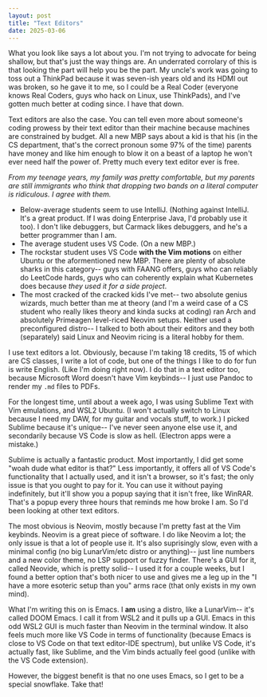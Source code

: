 ```yaml
---
layout: post
title: "Text Editors"
date: 2025-03-06
---
```

What you look like says a lot about you. I'm not trying to advocate for
being shallow, but that's just the way things are. An underrated
corrolary of this is that looking the part will help you be the part. My
uncle's work was going to toss out a ThinkPad because it was seven-ish
years old and its HDMI out was broken, so he gave it to me, so I could
be a Real Coder (everyone knows Real Coders, guys who hack on Linux, use
ThinkPads), and I've gotten much better at coding since. I have that
down.

Text editors are also the case. You can tell even more about someone's
coding prowess by their text editor than their machine because machines
are constrained by budget. All a new MBP says about a kid is that his
(in the CS department, that's the correct pronoun some 97% of the time)
parents have money and like him enough to blow it on a beast of a laptop
he won't ever need half the power of. Pretty much every text editor ever
is free.

*From my teenage years, my family was pretty comfortable, but my parents
are still immigrants who think that dropping two bands on a literal
computer is ridiculous. I agree with them.*

-   Below-average students seem to use IntelliJ. (Nothing against
    IntelliJ. It's a great product. If I was doing Enterprise Java, I'd
    probably use it too). I don't like debuggers, but Carmack likes
    debuggers, and he's a better programmer than I am.
-   The average student uses VS Code. (On a new MBP.)
-   The rockstar student uses VS Code **with the Vim motions** on either
    Ubuntu or the aformentioned new MBP. There are plenty of absolute
    sharks in this category-- guys with FAANG offers, guys who can
    reliably do LeetCode hards, guys who can coherently explain what
    Kubernetes does because *they used it for a side project*.
-   The most cracked of the cracked kids I've met-- two absolute genius
    wizards, much better than me at theory (and I'm a weird case of a CS
    student who really likes theory and kinda sucks at coding) ran Arch
    and absolutely Primeagen level-riced Neovim setups. Neither used a
    preconfigured distro-- I talked to both about their editors and they
    both (separately) said Linux and Neovim ricing is a literal hobby
    for them.

I use text editors a lot. Obviously, because I'm taking 18 credits, 15
of which are CS classes, I write a lot of code, but one of the things I
like to do for fun is write English. (Like I'm doing right now). I do
that in a text editor too, because Microsoft Word doesn't have Vim
keybinds-- I just use Pandoc to render my `.md` files to PDFs.

For the longest time, until about a week ago, I was using Sublime Text
with Vim emulations, and WSL2 Ubuntu. (I won't actually switch to Linux
because I need my DAW, for my guitar and vocals stuff, to work.) I
picked Sublime because it's unique-- I've never seen anyone else use it,
and secondarily because VS Code is slow as hell. (Electron apps were a
mistake.)

Sublime is actually a fantastic product. Most importantly, I did get
some "woah dude what editor is that?" Less importantly, it offers all of
VS Code's functionality that I actually used, and it isn't a browser, so
it's fast; the only issue is that you ought to pay for it. You can use
it without paying indefinitely, but it'll show you a popup saying that
it isn't free, like WinRAR. That's a popup every three hours that
reminds me how broke I am. So I'd been looking at other text editors.

The most obvious is Neovim, mostly because I'm pretty fast at the Vim
keybinds. Neovim is a great piece of software. I do like Neovim a lot;
the only issue is that a lot of people use it. It's also suprisingly
slow, even with a minimal config (no big LunarVim/etc distro or
anything)-- just line numbers and a new color theme, no LSP support or
fuzzy finder. There's a GUI for it, called Neovide, which is pretty
solid-- I used it for a couple weeks, but I found a better option that's
both nicer to use and gives me a leg up in the "I have a more esoteric
setup than you" arms race (that only exists in my own mind).

What I'm writing this on is Emacs. I **am** using a distro, like a
LunarVim-- it's called DOOM Emacs. I call it from WSL2 and it pulls up a
GUI. Emacs in this odd WSL2 GUI is much faster than Neovim in the
terminal window. It also feels much more like VS Code in terms of
functionality (because Emacs is close to VS Code on that text editor-IDE
spectrum), but unlike VS Code, it's actually fast, like Sublime, and the
Vim binds actually feel good (unlike with the VS Code extension).

However, the biggest benefit is that no one uses Emacs, so I get to be a
special snowflake. Take that!
